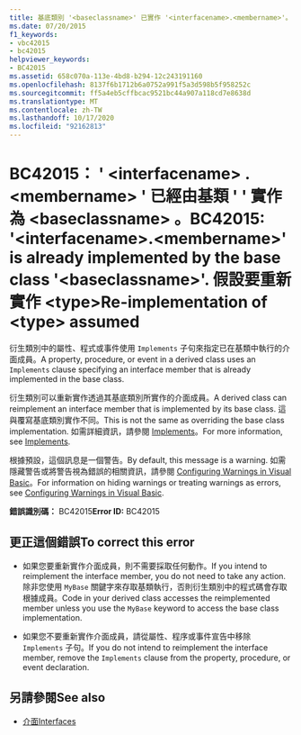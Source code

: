 ```yaml
---
title: 基底類別 '<baseclassname>' 已實作 '<interfacename>.<membername>'。 假設要重新實作 <type>
ms.date: 07/20/2015
f1_keywords:
- vbc42015
- bc42015
helpviewer_keywords:
- BC42015
ms.assetid: 658c070a-113e-4bd8-b294-12c243191160
ms.openlocfilehash: 8137f6b1712b6a0752a991f5a3d598b5f958252c
ms.sourcegitcommit: ff5a4eb5cffbcac9521bc44a907a118cd7e8638d
ms.translationtype: MT
ms.contentlocale: zh-TW
ms.lasthandoff: 10/17/2020
ms.locfileid: "92162813"
---
```

# <a name="bc42015-interfacenamemembername-is-already-implemented-by-the-base-class-baseclassname-re-implementation-of-type-assumed"></a><span data-ttu-id="7751f-103">BC42015： ' \<interfacename> . \<membername> ' 已經由基類 ' ' 實作為 \<baseclassname> 。</span><span class="sxs-lookup"><span data-stu-id="7751f-103">BC42015: '\<interfacename>.\<membername>' is already implemented by the base class '\<baseclassname>'.</span></span> <span data-ttu-id="7751f-104">假設要重新實作 \<type></span><span class="sxs-lookup"><span data-stu-id="7751f-104">Re-implementation of \<type> assumed</span></span>

<span data-ttu-id="7751f-105">衍生類別中的屬性、程式或事件使用 `Implements` 子句來指定已在基類中執行的介面成員。</span><span class="sxs-lookup"><span data-stu-id="7751f-105">A property, procedure, or event in a derived class uses an `Implements` clause specifying an interface member that is already implemented in the base class.</span></span>

 <span data-ttu-id="7751f-106">衍生類別可以重新實作透過其基底類別所實作的介面成員。</span><span class="sxs-lookup"><span data-stu-id="7751f-106">A derived class can reimplement an interface member that is implemented by its base class.</span></span> <span data-ttu-id="7751f-107">這與覆寫基底類別實作不同。</span><span class="sxs-lookup"><span data-stu-id="7751f-107">This is not the same as overriding the base class implementation.</span></span> <span data-ttu-id="7751f-108">如需詳細資訊，請參閱 [Implements](../statements/implements-clause.md)。</span><span class="sxs-lookup"><span data-stu-id="7751f-108">For more information, see [Implements](../statements/implements-clause.md).</span></span>

 <span data-ttu-id="7751f-109">根據預設，這個訊息是一個警告。</span><span class="sxs-lookup"><span data-stu-id="7751f-109">By default, this message is a warning.</span></span> <span data-ttu-id="7751f-110">如需隱藏警告或將警告視為錯誤的相關資訊，請參閱 [Configuring Warnings in Visual Basic](/visualstudio/ide/configuring-warnings-in-visual-basic)。</span><span class="sxs-lookup"><span data-stu-id="7751f-110">For information on hiding warnings or treating warnings as errors, see [Configuring Warnings in Visual Basic](/visualstudio/ide/configuring-warnings-in-visual-basic).</span></span>

 <span data-ttu-id="7751f-111">**錯誤識別碼：** BC42015</span><span class="sxs-lookup"><span data-stu-id="7751f-111">**Error ID:** BC42015</span></span>

## <a name="to-correct-this-error"></a><span data-ttu-id="7751f-112">更正這個錯誤</span><span class="sxs-lookup"><span data-stu-id="7751f-112">To correct this error</span></span>

- <span data-ttu-id="7751f-113">如果您要重新實作介面成員，則不需要採取任何動作。</span><span class="sxs-lookup"><span data-stu-id="7751f-113">If you intend to reimplement the interface member, you do not need to take any action.</span></span> <span data-ttu-id="7751f-114">除非您使用 `MyBase` 關鍵字來存取基類執行，否則衍生類別中的程式碼會存取根據成員。</span><span class="sxs-lookup"><span data-stu-id="7751f-114">Code in your derived class accesses the reimplemented member unless you use the `MyBase` keyword to access the base class implementation.</span></span>

- <span data-ttu-id="7751f-115">如果您不要重新實作介面成員，請從屬性、程序或事件宣告中移除 `Implements` 子句。</span><span class="sxs-lookup"><span data-stu-id="7751f-115">If you do not intend to reimplement the interface member, remove the `Implements` clause from the property, procedure, or event declaration.</span></span>

## <a name="see-also"></a><span data-ttu-id="7751f-116">另請參閱</span><span class="sxs-lookup"><span data-stu-id="7751f-116">See also</span></span>

- [<span data-ttu-id="7751f-117">介面</span><span class="sxs-lookup"><span data-stu-id="7751f-117">Interfaces</span></span>](../../programming-guide/language-features/interfaces/index.md)
